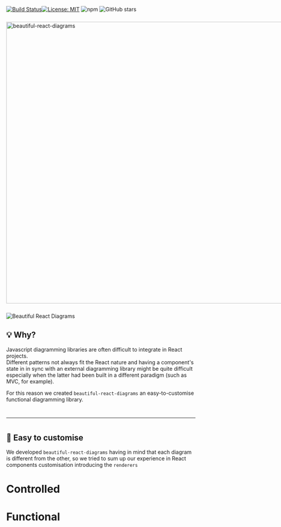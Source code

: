 [![Build Status](https://travis-ci.org/antonioru/beautiful-react-diagrams.svg?branch=master)](https://travis-ci.org/antonioru/beautiful-react-diagrams)[![License: MIT](https://img.shields.io/badge/License-MIT-yellow.svg)](https://opensource.org/licenses/MIT)
![npm](https://img.shields.io/npm/v/beautiful-react-diagrams)
![GitHub stars](https://img.shields.io/github/stars/antonioru/beautiful-react-diagrams?style=social)

<img src="https://raw.githubusercontent.com/antonioru/beautiful-react-diagrams/master/logo.png" alt="beautiful-react-diagrams" width="750px" style="max-width:760px; margin: 25px auto; display: block">
<img src="https://raw.githubusercontent.com/antonioru/beautiful-react-diagrams/master/beautiful-react-diagrams.png" alt="Beautiful React Diagrams" style="max-width:760px; margin: 25px auto; display: block" />

## 💡 Why?

Javascript diagramming libraries are often difficult to integrate in React projects. <br />
Different patterns not always fit the React nature and having a component's state in in sync with an external
diagramming library might be quite difficult especially when the latter had been built in a different paradigm (such as MVC, for example).

For this reason we created `beautiful-react-diagrams` an easy-to-customise functional diagramming library.

<hr style="margin: 40px auto" />

## 💢 Easy to customise

We developed `beautiful-react-diagrams` having in mind that each diagram is different from the other, so we tried to sum
up our experience in React components customisation introducing the `renderers`


# Controlled

# Functional

